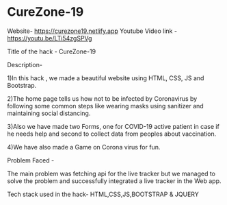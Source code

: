 # CureZone-19

Website- https://curezone19.netlify.app
Youtube Video link - https://youtu.be/LTi54zgSPVg

Title of the hack - CureZone-19

Description-

1)In this hack , we made a beautiful website using HTML, CSS, JS and Bootstrap.

2)The home page tells us how not to be infected by Coronavirus by following some common steps like wearing masks using sanitizer and maintaining social distancing. 

3)Also we have made two Forms, one for COVID-19 active patient in case if he needs help and second to collect data from peoples about vaccination.

4)We have also made a Game on Corona virus for fun.

Problem Faced - 

The main problem was fetching api for the live tracker but we managed to solve the problem and successfully integrated a live tracker in the Web app.
 
Tech stack used in the hack- 
HTML,CSS,JS,BOOTSTRAP & JQUERY
